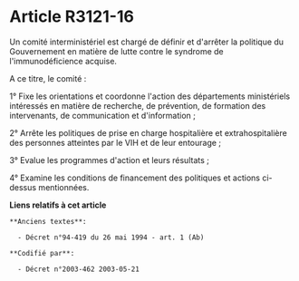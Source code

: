 # Article R3121-16

Un comité interministériel est chargé de définir et d'arrêter la politique du Gouvernement en matière de lutte contre le
syndrome de l'immunodéficience acquise.

A ce titre, le comité :

1° Fixe les orientations et coordonne l'action des départements ministériels intéressés en matière de recherche, de
prévention, de formation des intervenants, de communication et d'information ;

2° Arrête les politiques de prise en charge hospitalière et extrahospitalière des personnes atteintes par le VIH et de leur
entourage ;

3° Evalue les programmes d'action et leurs résultats ;

4° Examine les conditions de financement des politiques et actions ci-dessus mentionnées.

**Liens relatifs à cet article**

	**Anciens textes**:

	  - Décret n°94-419 du 26 mai 1994 - art. 1 (Ab)

	**Codifié par**:

	  - Décret n°2003-462 2003-05-21
